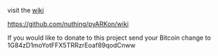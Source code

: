 visit the [wiki](https://github.com/nuthing/pyARKon/wiki)

https://github.com/nuthing/pyARKon/wiki

If you would like to donate to this project send your Bitcoin change to
1G84zD1moYotFFX5TRRzrEoaf89qodCnww
